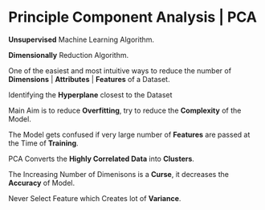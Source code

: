 # Principle Component Analysis | PCA

**Unsupervised** Machine Learning Algorithm.

**Dimensionally** Reduction Algorithm.

One of the easiest and most intuitive ways to reduce the number of **Dimensions** | **Attributes** | **Features** of a Dataset.

Identifying the **Hyperplane** closest to the Dataset

Main Aim is to reduce **Overfitting**, try to reduce the **Complexity** of the Model.

The Model gets confused if very large number of **Features** are passed at the Time of **Training**.

PCA Converts the **Highly Correlated Data** into **Clusters**.

The Increasing Number of Dimenisons is a **Curse**, it decreases the **Accuracy** of Model.

Never Select Feature which Creates lot of **Variance**.


